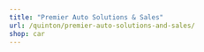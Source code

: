 ```yaml
---
title: "Premier Auto Solutions & Sales"
url: /quinton/premier-auto-solutions-and-sales/
shop: car
---
```

